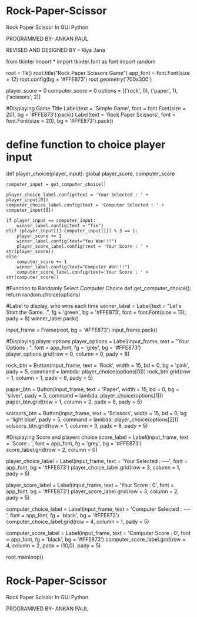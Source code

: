 # Rock-Paper-Scissor
Rock Paper Scissor In GUI Python


PROGRAMMED BY- ANKAN PAUL 

REVISED AND DESIGNED BY – Riya Jana





from tkinter import *
import tkinter.font as font
import random

root = Tk()
root.title("Rock Paper Scissors Game")
app_font = font.Font(size = 12)
root.config(bg = '#FFE873')
root.geometry('700x300')

player_score = 0
computer_score = 0
options = [('rock', 0), ('paper', 1), ('scissors', 2)]

#Displaying Game Title
Label(text = 'Simple Game', font = font.Font(size = 20), bg = '#FFE873').pack()
Label(text = 'Rock Paper Scissors', font = font.Font(size = 20), bg = '#FFE873').pack()



# define function to choice player input
def player_choice(player_input):
    global player_score, computer_score

    computer_input = get_computer_choice()

    player_choice_label.config(text = 'Your Selected : ' + player_input[0])
    computer_choice_label.config(text = 'Computer Selected : ' + computer_input[0])

    if player_input == computer_input:
        winner_label.config(text = "Tie")
    elif (player_input[1]-computer_input[1]) % 3 == 1:
        player_score += 1
        winner_label.config(text="You Won!!!")
        player_score_label.config(text = 'Your Score : ' + str(player_score))
    else:
        computer_score += 1
        winner_label.config(text="Computer Won!!!")
        computer_score_label.config(text='Your Score : ' + str(computer_score))

#Function to Randomly Select Computer Choice
def get_computer_choice():
    return random.choice(options)


#Label to display, who wins each time
winner_label = Label(text = "Let's Start the Game...", fg = 'green', bg = '#FFE873', font = font.Font(size = 13), pady = 8)
winner_label.pack()

input_frame = Frame(root, bg = '#FFE873')
input_frame.pack()

#Displaying player options
player_options = Label(input_frame, text = "Your Options : ", font = app_font, fg = 'grey', bg = '#FFE873')
player_options.grid(row = 0, column = 0, pady = 8)

rock_btn = Button(input_frame, text = 'Rock', width = 15, bd = 0, bg = 'pink', pady = 5, command = lambda: player_choice(options[0]))
rock_btn.grid(row = 1, column = 1, padx = 8, pady = 5)

paper_btn = Button(input_frame, text = 'Paper', width = 15, bd = 0, bg = 'silver', pady = 5, command = lambda: player_choice(options[1]))
paper_btn.grid(row = 1, column = 2, padx = 8, pady = 5)

scissors_btn = Button(input_frame, text = 'Scissors', width = 15, bd = 0, bg = 'light blue', pady = 5, command = lambda: player_choice(options[2]))
scissors_btn.grid(row = 1, column = 3, padx = 8, pady = 5)

#Displaying Score and players choise
score_label = Label(input_frame, text = 'Score : ', font = app_font, fg = 'grey', bg = '#FFE873')
score_label.grid(row = 2, column = 0)

player_choice_label = Label(input_frame, text = 'Your Selected : ---', font = app_font, bg = '#FFE873')
player_choice_label.grid(row = 3, column = 1, pady = 5)

player_score_label = Label(input_frame, text = 'Your Score : 0', font = app_font, bg = '#FFE873')
player_score_label.grid(row = 3, column = 2, pady = 5)

computer_choice_label = Label(input_frame, text = 'Computer Selected : ---', font = app_font, fg = 'black', bg = '#FFE873')
computer_choice_label.grid(row = 4, column = 1, pady = 5)

computer_score_label = Label(input_frame, text = 'Computer Score : 0', font = app_font, fg = 'black', bg = '#FFE873')
computer_score_label.grid(row = 4, column = 2, padx = (10,0), pady = 5)

root.mainloop()







# Rock-Paper-Scissor
Rock Paper Scissor In GUI Python


PROGRAMMED BY- ANKAN PAUL


